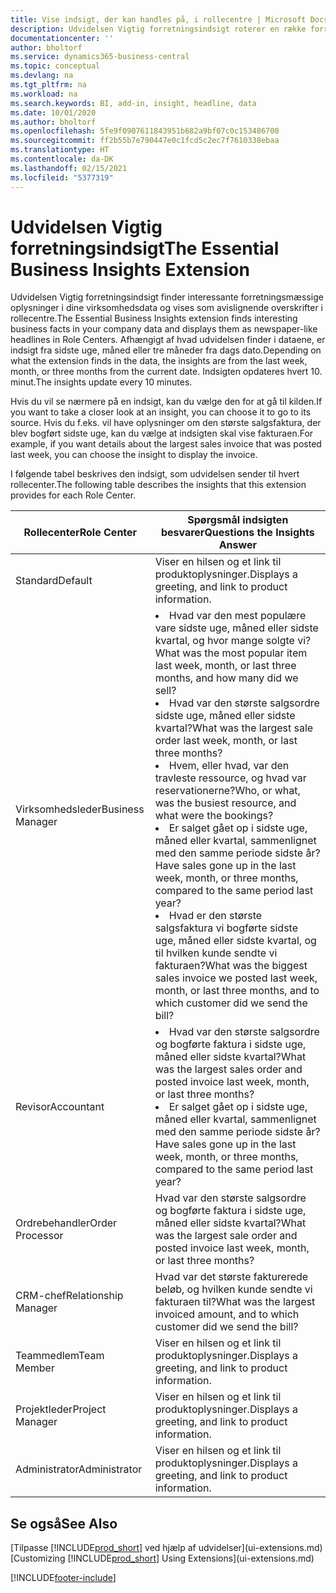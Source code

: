 ```yaml
---
title: Vise indsigt, der kan handles på, i rollecentre | Microsoft Docs
description: Udvidelsen Vigtig forretningsindsigt roterer en række forretningsmæssig indsigt i rollecentre.
documentationcenter: ''
author: bholtorf
ms.service: dynamics365-business-central
ms.topic: conceptual
ms.devlang: na
ms.tgt_pltfrm: na
ms.workload: na
ms.search.keywords: BI, add-in, insight, headline, data
ms.date: 10/01/2020
ms.author: bholtorf
ms.openlocfilehash: 5fe9f0907611843951b682a9bf07c0c153486700
ms.sourcegitcommit: ff2b55b7e790447e0c1fcd5c2ec7f7610338ebaa
ms.translationtype: HT
ms.contentlocale: da-DK
ms.lasthandoff: 02/15/2021
ms.locfileid: "5377319"
---
```

# <a name="the-essential-business-insights-extension"></a><span data-ttu-id="b7ae9-103">Udvidelsen Vigtig forretningsindsigt</span><span class="sxs-lookup"><span data-stu-id="b7ae9-103">The Essential Business Insights Extension</span></span>
<span data-ttu-id="b7ae9-104">Udvidelsen Vigtig forretningsindsigt finder interessante forretningsmæssige oplysninger i dine virksomhedsdata og vises som avislignende overskrifter i rollecentre.</span><span class="sxs-lookup"><span data-stu-id="b7ae9-104">The Essential Business Insights extension finds interesting business facts in your company data and displays them as newspaper-like headlines in Role Centers.</span></span> <span data-ttu-id="b7ae9-105">Afhængigt af hvad udvidelsen finder i dataene, er indsigt fra sidste uge, måned eller tre måneder fra dags dato.</span><span class="sxs-lookup"><span data-stu-id="b7ae9-105">Depending on what the extension finds in the data, the insights are from the last week, month, or three months from the current date.</span></span> <span data-ttu-id="b7ae9-106">Indsigten opdateres hvert 10. minut.</span><span class="sxs-lookup"><span data-stu-id="b7ae9-106">The insights update every 10 minutes.</span></span>  

<span data-ttu-id="b7ae9-107">Hvis du vil se nærmere på en indsigt, kan du vælge den for at gå til kilden.</span><span class="sxs-lookup"><span data-stu-id="b7ae9-107">If you want to take a closer look at an insight, you can choose it to go to its source.</span></span> <span data-ttu-id="b7ae9-108">Hvis du f.eks. vil have oplysninger om den største salgsfaktura, der blev bogført sidste uge, kan du vælge at indsigten skal vise fakturaen.</span><span class="sxs-lookup"><span data-stu-id="b7ae9-108">For example, if you want details about the largest sales invoice that was posted last week, you can choose the insight to display the invoice.</span></span>

<span data-ttu-id="b7ae9-109">I følgende tabel beskrives den indsigt, som udvidelsen sender til hvert rollecenter.</span><span class="sxs-lookup"><span data-stu-id="b7ae9-109">The following table describes the insights that this extension provides for each Role Center.</span></span>

|<span data-ttu-id="b7ae9-110">Rollecenter</span><span class="sxs-lookup"><span data-stu-id="b7ae9-110">Role Center</span></span>|<span data-ttu-id="b7ae9-111">Spørgsmål indsigten besvarer</span><span class="sxs-lookup"><span data-stu-id="b7ae9-111">Questions the Insights Answer</span></span>|
|----|-----|
|<span data-ttu-id="b7ae9-112">Standard</span><span class="sxs-lookup"><span data-stu-id="b7ae9-112">Default</span></span>|<span data-ttu-id="b7ae9-113">Viser en hilsen og et link til produktoplysninger.</span><span class="sxs-lookup"><span data-stu-id="b7ae9-113">Displays a greeting, and link to product information.</span></span>|
|<span data-ttu-id="b7ae9-114">Virksomhedsleder</span><span class="sxs-lookup"><span data-stu-id="b7ae9-114">Business Manager</span></span>|<li> <span data-ttu-id="b7ae9-115">Hvad var den mest populære vare sidste uge, måned eller sidste kvartal, og hvor mange solgte vi?</span><span class="sxs-lookup"><span data-stu-id="b7ae9-115">What was the most popular item last week, month, or last three months, and how many did we sell?</span></span><br><li> <span data-ttu-id="b7ae9-116">Hvad var den største salgsordre sidste uge, måned eller sidste kvartal?</span><span class="sxs-lookup"><span data-stu-id="b7ae9-116">What was the largest sale order last week, month, or last three months?</span></span><br><li> <span data-ttu-id="b7ae9-117">Hvem, eller hvad, var den travleste ressource, og hvad var reservationerne?</span><span class="sxs-lookup"><span data-stu-id="b7ae9-117">Who, or what, was the busiest resource, and what were the bookings?</span></span><br><li> <span data-ttu-id="b7ae9-118">Er salget gået op i sidste uge, måned eller kvartal, sammenlignet med den samme periode sidste år?</span><span class="sxs-lookup"><span data-stu-id="b7ae9-118">Have sales gone up in the last week, month, or three months, compared to the same period last year?</span></span><br><li> <span data-ttu-id="b7ae9-119">Hvad er den største salgsfaktura vi bogførte sidste uge, måned eller sidste kvartal, og til hvilken kunde sendte vi fakturaen?</span><span class="sxs-lookup"><span data-stu-id="b7ae9-119">What was the biggest sales invoice we posted last week, month, or last three months, and to which customer did we send the bill?</span></span></li> |
|<span data-ttu-id="b7ae9-120">Revisor</span><span class="sxs-lookup"><span data-stu-id="b7ae9-120">Accountant</span></span>|<li> <span data-ttu-id="b7ae9-121">Hvad var den største salgsordre og bogførte faktura i sidste uge, måned eller sidste kvartal?</span><span class="sxs-lookup"><span data-stu-id="b7ae9-121">What was the largest sales order and posted invoice last week, month, or last three months?</span></span><br><li> <span data-ttu-id="b7ae9-122">Er salget gået op i sidste uge, måned eller kvartal, sammenlignet med den samme periode sidste år?</span><span class="sxs-lookup"><span data-stu-id="b7ae9-122">Have sales gone up in the last week, month, or three months, compared to the same period last year?</span></span> |
|<span data-ttu-id="b7ae9-123">Ordrebehandler</span><span class="sxs-lookup"><span data-stu-id="b7ae9-123">Order Processor</span></span>| <span data-ttu-id="b7ae9-124">Hvad var den største salgsordre og bogførte faktura i sidste uge, måned eller sidste kvartal?</span><span class="sxs-lookup"><span data-stu-id="b7ae9-124">What was the largest sale order and posted invoice last week, month, or last three months?</span></span>|
|<span data-ttu-id="b7ae9-125">CRM-chef</span><span class="sxs-lookup"><span data-stu-id="b7ae9-125">Relationship Manager</span></span>| <span data-ttu-id="b7ae9-126">Hvad var det største fakturerede beløb, og hvilken kunde sendte vi fakturaen til?</span><span class="sxs-lookup"><span data-stu-id="b7ae9-126">What was the largest invoiced amount, and to which customer did we send the bill?</span></span>|
|<span data-ttu-id="b7ae9-127">Teammedlem</span><span class="sxs-lookup"><span data-stu-id="b7ae9-127">Team Member</span></span>| <span data-ttu-id="b7ae9-128">Viser en hilsen og et link til produktoplysninger.</span><span class="sxs-lookup"><span data-stu-id="b7ae9-128">Displays a greeting, and link to product information.</span></span>|
|<span data-ttu-id="b7ae9-129">Projektleder</span><span class="sxs-lookup"><span data-stu-id="b7ae9-129">Project Manager</span></span>| <span data-ttu-id="b7ae9-130">Viser en hilsen og et link til produktoplysninger.</span><span class="sxs-lookup"><span data-stu-id="b7ae9-130">Displays a greeting, and link to product information.</span></span>|
|<span data-ttu-id="b7ae9-131">Administrator</span><span class="sxs-lookup"><span data-stu-id="b7ae9-131">Administrator</span></span>| <span data-ttu-id="b7ae9-132">Viser en hilsen og et link til produktoplysninger.</span><span class="sxs-lookup"><span data-stu-id="b7ae9-132">Displays a greeting, and link to product information.</span></span>|

## <a name="see-also"></a><span data-ttu-id="b7ae9-133">Se også</span><span class="sxs-lookup"><span data-stu-id="b7ae9-133">See Also</span></span>
<span data-ttu-id="b7ae9-134">[Tilpasse [!INCLUDE[prod_short](includes/prod_short.md)] ved hjælp af udvidelser](ui-extensions.md)</span><span class="sxs-lookup"><span data-stu-id="b7ae9-134">[Customizing [!INCLUDE[prod_short](includes/prod_short.md)] Using Extensions](ui-extensions.md)</span></span>


[!INCLUDE[footer-include](includes/footer-banner.md)]